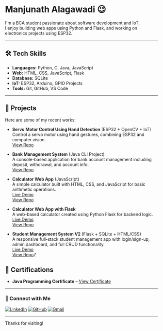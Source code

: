 # Manjunath Alagawadi 😉

I'm a BCA student passionate about software development and IoT.  
I enjoy building web apps using Python and Flask, and working on electronics projects using ESP32.

---

## 🛠️ Tech Skills

- **Languages:** Python, C, Java, JavaScript  
- **Web:** HTML, CSS, JavaScript, Flask  
- **Database:** SQLite  
- **IoT:** ESP32, Arduino, GPIO Projects  
- **Tools:** Git, GitHub, VS Code  

---

## 📂 Projects

Here are some of my recent works:

- **Servo Motor Control Using Hand Detection** (ESP32 + OpenCV + IoT)  
  Control a servo motor using hand gestures, combining ESP32 and computer vision.  
  [View Repo](https://github.com/Manju200417/Control_Servo_By_Hand__ESP32)

- **Bank Management System** (Java CLI Project)  
  A console-based application for bank account management including deposit, withdrawal, and account info.  
  [View Repo](https://github.com/Manju200417/Bank_Management_System)

- **Calculator Web App** (JavaScript)  
  A simple calculator built with HTML, CSS, and JavaScript for basic arithmetic operations.  
  [Live Demo](https://manju200417.github.io/Calculator_js/)  
  [View Repo](https://github.com/Manju200417/Calculator_js)

- **Calculator Web App with Flask**  
  A web-based calculator created using Python Flask for backend logic.  
  [Live Demo](https://calculator-with-flask.onrender.com/)  
  [View Repo](https://github.com/Manju200417/Calculator_with_Flask)

- **Student Management System V2** (Flask + SQLite + HTML/CSS)  
  A responsive full-stack student management app with login/sign-up, admin dashboard, and full CRUD functionality.  
  [Live Demo](https://manju200417.pythonanywhere.com/)  
  [View Repo](https://github.com/Manju200417/Manju200417-Student-Management-System-V2)Z
## 🏅 Certifications

- **Java Programming Certificate** – [View Certificate](https://www.hackerrank.com/certificates/4e883ca68aa8)

---

### 🔗 Connect with Me

[![LinkedIn](https://img.shields.io/badge/LinkedIn-Profile-blue?style=flat&logo=linkedin)](https://www.linkedin.com/in/manju-alagawadi-483508243/)
[![GitHub](https://img.shields.io/badge/GitHub-manju200417-black?style=flat&logo=github)](https://github.com/manju200417)
[![Gmail](https://img.shields.io/badge/Email-manjuguru814@gmail.com-red?style=flat&logo=gmail)](mailto:manjuguru814@gmail.com)

---

Thanks for visiting!
